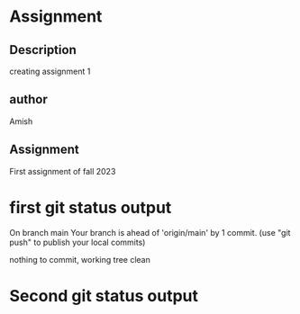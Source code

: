 # Assignment
## Description
creating assignment 1
## author
Amish
## Assignment
First assignment of fall 2023


# first git status output
On branch main
Your branch is ahead of 'origin/main' by 1 commit.
  (use "git push" to publish your local commits)

nothing to commit, working tree clean

# Second git status output

 